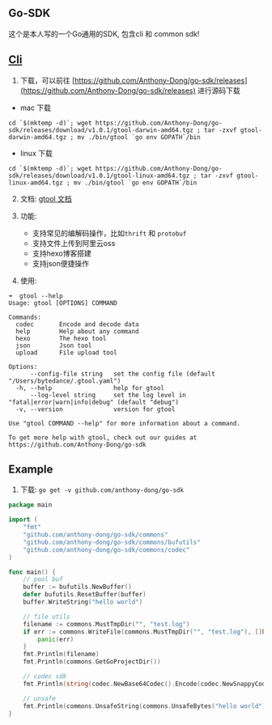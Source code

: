 ## Go-SDK

这个是本人写的一个Go通用的SDK, 包含cli 和 common sdk!

## [Cli](./gtool)

1. 下载，可以前往 [https://github.com/Anthony-Dong/go-sdk/releases](https://github.com/Anthony-Dong/go-sdk/releases) 进行源码下载

- mac 下载

```shell
cd `$(mktemp -d)`; wget https://github.com/Anthony-Dong/go-sdk/releases/download/v1.0.1/gtool-darwin-amd64.tgz ; tar -zxvf gtool-darwin-amd64.tgz ; mv ./bin/gtool `go env GOPATH`/bin
```

- linux 下载

```shell
cd `$(mktemp -d)`; wget https://github.com/Anthony-Dong/go-sdk/releases/download/v1.0.1/gtool-linux-amd64.tgz ; tar -zxvf gtool-linux-amd64.tgz ; mv ./bin/gtool `go env GOPATH`/bin
```

2. 文档: [gtool 文档](./gtool)
3. 功能:
   - 支持常见的编解码操作，比如`thrift` 和 `protobuf`
   - 支持文件上传到阿里云oss
   - 支持hexo博客搭建
   - 支持json便捷操作


4. 使用: 

```shell
➜  gtool --help
Usage: gtool [OPTIONS] COMMAND

Commands:
  codec       Encode and decode data
  help        Help about any command
  hexo        The hexo tool
  json        Json tool
  upload      File upload tool

Options:
      --config-file string   set the config file (default "/Users/bytedance/.gtool.yaml")
  -h, --help                 help for gtool
      --log-level string     set the log level in "fatal|error|warn|info|debug" (default "debug")
  -v, --version              version for gtool

Use "gtool COMMAND --help" for more information about a command.

To get more help with gtool, check out our guides at https://github.com/Anthony-Dong/go-sdk
```

## Example

1. 下载: `go get -v github.com/anthony-dong/go-sdk `

```go
package main

import (
	"fmt"
	"github.com/anthony-dong/go-sdk/commons"
	"github.com/anthony-dong/go-sdk/commons/bufutils"
	"github.com/anthony-dong/go-sdk/commons/codec"
)

func main() {
	// pool buf
	buffer := bufutils.NewBuffer()
	defer bufutils.ResetBuffer(buffer)
	buffer.WriteString("hello world")

	// file utils
	filename := commons.MustTmpDir("", "test.log")
	if err := commons.WriteFile(commons.MustTmpDir("", "test.log"), []byte("hello world")); err != nil {
		panic(err)
	}
	fmt.Println(filename)
	fmt.Println(commons.GetGoProjectDir())

	// codec sdk
	fmt.Println(string(codec.NewBase64Codec().Encode(codec.NewSnappyCodec().Encode([]byte("hello world")))))

	// unsafe
	fmt.Println(commons.UnsafeString(commons.UnsafeBytes("hello world")))
}
```



